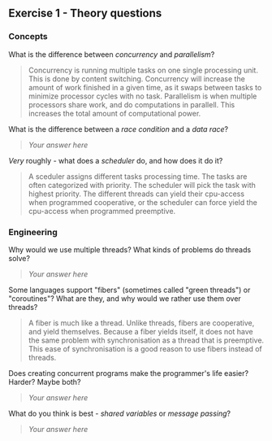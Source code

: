 Exercise 1 - Theory questions
-----------------------------

### Concepts

What is the difference between *concurrency* and *parallelism*?
> Concurrency is running multiple tasks on one single processing unit. This is done by content switching. Concurrency will increase the amount of work finished in a given time, as it swaps between tasks to minimize processor cycles with no task.
Parallelism is when multiple processors share work, and do computations in parallell. This increases the total amount of computational power.

What is the difference between a *race condition* and a *data race*? 
> *Your answer here* 
 
*Very* roughly - what does a *scheduler* do, and how does it do it?
> A sceduler assigns different tasks processing time. The tasks are often categorized with priority. The scheduler will pick the task with highest priority. The different threads can yield their cpu-access when programmed cooperative, or the scheduler can force yield the cpu-access when programmed preemptive. 


### Engineering

Why would we use multiple threads? What kinds of problems do threads solve?
> *Your answer here*

Some languages support "fibers" (sometimes called "green threads") or "coroutines"? What are they, and why would we rather use them over threads?
> A fiber is much like a thread. Unlike threads, fibers are cooperative, and yield themselves. Because a fiber yields itself, it does not have the same problem with synchronisation as a thread that is preemptive. This ease of synchronisation is a good reason to use fibers instead of threads.

Does creating concurrent programs make the programmer's life easier? Harder? Maybe both?
> *Your answer here*

What do you think is best - *shared variables* or *message passing*?
> *Your answer here*


